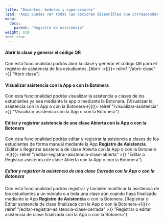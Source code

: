 ```yaml
---
title: "Docentes, bedeles y supervisores"
lead: "Aquí puedes ver todas las opciones disponibles que corresponden al registro y visualización de asistencia a un módulo."
menu:
  docs:
    parent: "Registro de Asistencia"
weight: 010
toc: true
---
```


#### Abrir la clase y generar el código QR

Con esta funcionalidad podrás abrir la clase y generar el código QR para el registro de asistencia de los estudiantes. [Abrir →]({{< relref "/abrir-clase" >}} "Abrir clase")

#### Visualizar asistencia con la App o con la Botonera

Con esta funcionalidad podrás visualizar la asistencia a clases de los estudiantes ya sea mediante la app o mediante la Botonera. [Visualizar la asistencia con la App o con la Botonera→]({{< relref "/visualizar-asistencia" >}} "Visualizar asistencia con la App o con la Botonera")

#### Editar y registrar asistencia de una clase Abierta con la App o con la Botonera

Con esta funcionalidad podrás editar y registrar la asistencia a clases de los estudiantes de forma manual mediante la App **Registro de Asistencia**. [Editar o Registrar asistencia de clase Abierta con la App o con la Botonera →]({{< relref "/editar-registrar-asistencia-clase-abierta" >}} "Editar o Registrar asistencia de clase Abierta con la App o con la Botonera")

##### Editar y registrar la asistencia de una clase Cerrada con la App o con la Botonera

 Con esta funcionalidad podrás registrar y también modificar la asistencia de los estudiantes a un módulo o a toda una clase aún cuando haya finalizado mediante la App **Registro de Asistencia** o con la Botonera. [Registrar o Editar asistencia de clase finalizada con la App o con la Botonera→]({{< relref "/editar-registrar-asistencia-clase-cerrada" >}} "Registrar o editar asistencia de clase finalizada con la App o con la Botonera")